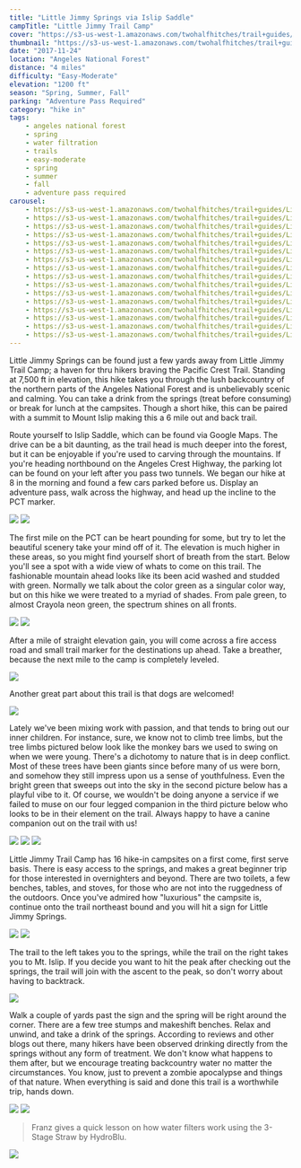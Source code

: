 ```yaml
---
title: "Little Jimmy Springs via Islip Saddle"
campTitle: "Little Jimmy Trail Camp"
cover: "https://s3-us-west-1.amazonaws.com/twohalfhitches/trail+guides/Little+Jimmy+Springs/_J8A4282.jpg"
thumbnail: "https://s3-us-west-1.amazonaws.com/twohalfhitches/trail+guides/Little+Jimmy+Springs/_J8A4282-thumbnail.jpg"
date: "2017-11-24"
location: "Angeles National Forest"
distance: "4 miles"
difficulty: "Easy-Moderate"
elevation: "1200 ft"
season: "Spring, Summer, Fall"
parking: "Adventure Pass Required"
category: "hike in"
tags:
    - angeles national forest
    - spring
    - water filtration
    - trails
    - easy-moderate
    - spring
    - summer
    - fall
    - adventure pass required
carousel:
    - https://s3-us-west-1.amazonaws.com/twohalfhitches/trail+guides/Little+Jimmy+Springs/Gallery/_J8A4217.jpg
    - https://s3-us-west-1.amazonaws.com/twohalfhitches/trail+guides/Little+Jimmy+Springs/Gallery/_J8A4225.jpg
    - https://s3-us-west-1.amazonaws.com/twohalfhitches/trail+guides/Little+Jimmy+Springs/Gallery/_J8A4229.jpg
    - https://s3-us-west-1.amazonaws.com/twohalfhitches/trail+guides/Little+Jimmy+Springs/Gallery/_J8A4233.jpg
    - https://s3-us-west-1.amazonaws.com/twohalfhitches/trail+guides/Little+Jimmy+Springs/Gallery/_J8A4240.jpg
    - https://s3-us-west-1.amazonaws.com/twohalfhitches/trail+guides/Little+Jimmy+Springs/Gallery/_J8A4242.jpg
    - https://s3-us-west-1.amazonaws.com/twohalfhitches/trail+guides/Little+Jimmy+Springs/Gallery/_J8A4249.jpg
    - https://s3-us-west-1.amazonaws.com/twohalfhitches/trail+guides/Little+Jimmy+Springs/Gallery/_J8A4250.jpg
    - https://s3-us-west-1.amazonaws.com/twohalfhitches/trail+guides/Little+Jimmy+Springs/Gallery/_J8A4253.jpg
    - https://s3-us-west-1.amazonaws.com/twohalfhitches/trail+guides/Little+Jimmy+Springs/Gallery/_J8A4272.jpg
    - https://s3-us-west-1.amazonaws.com/twohalfhitches/trail+guides/Little+Jimmy+Springs/Gallery/_J8A4279.jpg
    - https://s3-us-west-1.amazonaws.com/twohalfhitches/trail+guides/Little+Jimmy+Springs/Gallery/_J8A4280.jpg
    - https://s3-us-west-1.amazonaws.com/twohalfhitches/trail+guides/Little+Jimmy+Springs/Gallery/_J8A4286.jpg
    - https://s3-us-west-1.amazonaws.com/twohalfhitches/trail+guides/Little+Jimmy+Springs/Gallery/_J8A4288.jpg
    - https://s3-us-west-1.amazonaws.com/twohalfhitches/trail+guides/Little+Jimmy+Springs/Gallery/_J8A4290.jpg
    - https://s3-us-west-1.amazonaws.com/twohalfhitches/trail+guides/Little+Jimmy+Springs/Gallery/_J8A4293.jpg
---
```


Little Jimmy Springs can be found just a few yards away from Little Jimmy Trail Camp; a haven for thru hikers braving the Pacific Crest Trail. Standing at 7,500 ft in elevation, this hike takes you through the lush backcountry of the northern parts of the Angeles National Forest and is unbelievably scenic and calming. You can take a drink from the springs (treat before consuming) or break for lunch at the campsites. Though a short hike, this can be paired with a summit to Mount Islip making this a 6 mile out and back trail.

Route yourself to Islip Saddle, which can be found via Google Maps. The drive can be a bit daunting, as the trail head is much deeper into the forest, but it can be enjoyable if you're used to carving through the mountains. If you're heading northbound on the Angeles Crest Highway, the parking lot can be found on your left after you pass two tunnels. We began our hike at 8 in the morning and found a few cars parked before us. Display an adventure pass, walk across the highway, and head up the incline to the PCT marker.

![](https://s3-us-west-1.amazonaws.com/twohalfhitches/trail+guides/Little+Jimmy+Springs/Content/_J8A4319.jpg)
![](https://s3-us-west-1.amazonaws.com/twohalfhitches/trail+guides/Little+Jimmy+Springs/Content/_J8A4219.jpg)

The first mile on the PCT can be heart pounding for some, but try to let the beautiful scenery take your mind off of it. The elevation is much higher in these areas, so you might find yourself short of breath from the start. Below you'll see a spot with a wide view of whats to come on this trail. The fashionable mountain ahead looks like its been acid washed and studded with green. Normally we talk about the color green as a singular color way, but on this hike we were treated to a myriad of shades. From pale green, to almost Crayola neon green, the spectrum shines on all fronts.

![](https://s3-us-west-1.amazonaws.com/twohalfhitches/trail+guides/Little+Jimmy+Springs/Content/_J8A4226.jpg)
![](https://s3-us-west-1.amazonaws.com/twohalfhitches/trail+guides/Little+Jimmy+Springs/Content/_J8A4318.jpg)

After a mile of straight elevation gain, you will come across a fire access road and small trail marker for the destinations up ahead. Take a breather, because the next mile to the camp is completely leveled.

![](https://s3-us-west-1.amazonaws.com/twohalfhitches/trail+guides/Little+Jimmy+Springs/Content/_J8A4236.jpg)

Another great part about this trail is that dogs are welcomed!

![](https://s3-us-west-1.amazonaws.com/twohalfhitches/trail+guides/Little+Jimmy+Springs/Content/_J8A4239.jpg)

Lately we've been mixing work with passion, and that tends to bring out our inner children. For instance, sure, we know not to climb tree limbs, but the tree limbs pictured below look like the monkey bars we used to swing on when we were young. There's a dichotomy to nature that is in deep conflict. Most of these trees have been giants since before many of us were born, and somehow they still impress upon us a sense of youthfulness. Even the bright green that sweeps out into the sky in the second picture below has a playful vibe to it. Of course, we wouldn't be doing anyone a service if we failed to muse on our four legged companion in the third picture below who looks to be in their element on the trail. Always happy to have a canine companion out on the trail with us!

![](https://s3-us-west-1.amazonaws.com/twohalfhitches/trail+guides/Little+Jimmy+Springs/Content/_J8A4247.jpg)
![](https://s3-us-west-1.amazonaws.com/twohalfhitches/trail+guides/Little+Jimmy+Springs/Content/_J8A4248.jpg)
![](https://s3-us-west-1.amazonaws.com/twohalfhitches/trail+guides/Little+Jimmy+Springs/Content/_J8A4257.jpg)

Little Jimmy Trail Camp has 16 hike-in campsites on a first come, first serve basis. There is easy access to the springs, and makes a great beginner trip for those interested in overnighters and beyond. There are two toilets, a few benches, tables, and stoves, for those who are not into the ruggedness of the outdoors. Once you've admired how "luxurious" the campsite is, continue onto the trail northeast bound and you will hit a sign for Little Jimmy Springs.

![](https://s3-us-west-1.amazonaws.com/twohalfhitches/trail+guides/Little+Jimmy+Springs/Content/_J8A4265.jpg)
![](https://s3-us-west-1.amazonaws.com/twohalfhitches/trail+guides/Little+Jimmy+Springs/Content/_J8A4270.jpg)

The trail to the left takes you to the springs, while the trail on the right takes you to Mt. Islip. If you decide you want to hit the peak after checking out the springs, the trail will join with the ascent to the peak, so don't worry about having to backtrack.

![](https://s3-us-west-1.amazonaws.com/twohalfhitches/trail+guides/Little+Jimmy+Springs/Content/_J8A4274.jpg)

Walk a couple of yards past the sign and the spring will be right around the corner. There are a few tree stumps and makeshift benches. Relax and unwind, and take a drink of the springs. According to reviews and other blogs out there, many hikers have been observed drinking directly from the springs without any form of treatment. We don't know what happens to them after, but we encourage treating backcountry water no matter the circumstances. You know, just to prevent a zombie apocalypse and things of that nature. When everything is said and done this trail is a worthwhile trip, hands down.

![](https://s3-us-west-1.amazonaws.com/twohalfhitches/trail+guides/Little+Jimmy+Springs/Content/_J8A4278.jpg)
![](https://s3-us-west-1.amazonaws.com/twohalfhitches/trail+guides/Little+Jimmy+Springs/Content/_J8A4284.jpg)

> Franz gives a quick lesson on how water filters work using the 3-Stage Straw by HydroBlu.

![](https://s3-us-west-1.amazonaws.com/twohalfhitches/trail+guides/Little+Jimmy+Springs/Content/_J8A4287.jpg)

